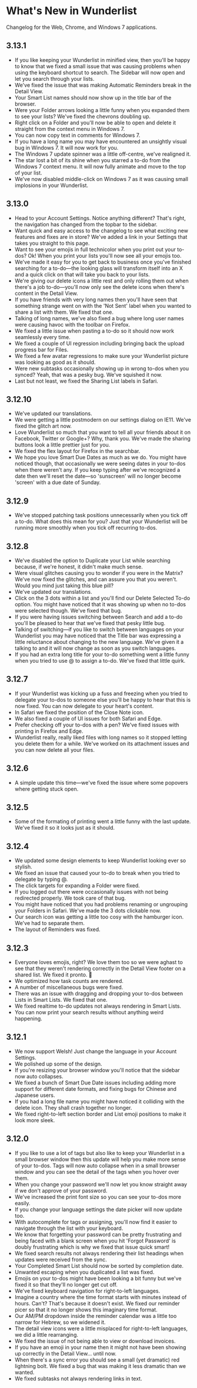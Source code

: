 # What's New in Wunderlist
Changelog for the Web, Chrome, and Windows 7 applications.

## 3.13.1

  - If you like keeping your Wunderlist in minified view, then you'll be happy to know that we fixed a small issue that was causing problems when using the keyboard shortcut to search. The Sidebar will now open and let you search through your lists.
  - We've fixed the issue that was making Automatic Reminders break in the Detail View.
  - Your Smart List names should now show up in the title bar of the browser.
  - Were your Folder arrows looking a little funny when you expanded them to see your lists? We've fixed the chevrons doubling up.
  - Right click on a Folder and you'll now be able to open and delete it straight from the context menu in Windows 7.
  - You can now copy text in comments for Windows 7.
  - If you have a long name you may have encountered an unsightly visual bug in Windows 7. It will now work for you.
  - The Windows 7 update spinner was a little off-centre, we've realigned it.
  - The star lost a bit of its shine when you starred a to-do from the Windows 7 context menu. It will now fully animate and move to the top of your list.  
  - We've now disabled middle-click on Windows 7 as it was causing small implosions in your Wunderlist.

## 3.13.0

  - Head to your Account Settings. Notice anything different? That's right, the navigation has changed from the topbar to the sidebar. 
  - Want quick and easy access to the changelog to see what exciting new features and fixes are in store? We've added a link in your Settings that takes you straight to this page. 
  - Want to see your emojis in full technicolor when you print out your to-dos? Ok! When you print your lists you'll now see all your emojis too.
  - We've made it easy for you to get back to business once you've finished searching for a to-do—the looking glass will transform itself into an X and a quick click on that will take you back to your lists.
  - We're giving our delete icons a little rest and only rolling them out when there's a job to-do—you'll now only see the delete icons when there's content in the Detail View. 
  - If you have friends with very long names then you'll have seen that something strange went on with the 'Not Sent' label when you wanted to share a list with them. We fixed that one.
  - Talking of long names, we've also fixed a bug where long user names were causing havoc with the toolbar on Firefox.
  - We fixed a little issue when pasting a to-do so it should now work seamlessly every time.
  - We fixed a couple of UI regression including bringing back the upload progress bar for Files.
  - We fixed a few avatar regressions to make sure your Wunderlist picture was looking as good as it should. 
  - Were new subtasks occasionally showing up in wrong to-dos when you synced? Yeah, that was a pesky bug. We've squished it now.
  - Last but not least, we fixed the Sharing List labels in Safari.

## 3.12.10

  - We've updated our translations.
  - We were getting a little postmodern on our settings dialog on IE11. We've fixed the glitch art now. 
  - Love Wunderlist so much that you want to tell all your friends about it on Facebook, Twitter or Google+? Why, thank you. We've made the sharing buttons look a little prettier just for you.
  - We fixed the flex layout for Firefox in the searchbar.
  - We hope you love Smart Due Dates as much as we do. You might have noticed though, that occasionally we were seeing dates in your to-dos when there weren't any. If you keep typing after we've recognized a date then we'll reset the date—so 'sunscreen' will no longer become 'screen' with a due date of Sunday.  

## 3.12.9

  - We've stopped patching task positions unnecessarily when you tick off a to-do. What does this mean for you? Just that your Wunderlist will be running more smoothly when you tick off recurring to-dos.

## 3.12.8

  - We've disabled the option to Duplicate your List while searching because, if we're honest, it didn't make much sense.
  - Were visual glitches causing you to wonder if you were in the Matrix? We've now fixed the glitches, and can assure you that you weren't. Would you mind just taking this blue pill?
  - We've updated our translations.
  - Click on the 3 dots within a list and you'll find our Delete Selected To-do option. You might have noticed that it was showing up when no to-dos were selected though. We've fixed that bug.
  - If you were having issues switching between Search and add a to-do you'll be pleased to hear that we've fixed that pesky little bug.
  - Talking of switching—if you like to switch between languages on your Wunderlist you may have noticed that the Title bar was expressing a little reluctance about changing to the new language. We've given it a talking to and it will now change as soon as you switch languages.
  - If you had an extra long title for your to-do something went a little funny when you tried to use @ to assign a to-do. We've fixed that little quirk.

## 3.12.7

  - If your Wunderlist was kicking up a fuss and freezing when you tried to delegate your to-dos to someone else you'll be happy to hear that this is now fixed. You can now delegate to your heart's content.
  - In Safari we fixed the position of the Close Note icon.
  - We also fixed a couple of UI issues for both Safari and Edge.
  - Prefer checking off your to-dos with a pen? We've fixed issues with printing in Firefox and Edge.
  - Wunderlist really, really liked files with long names so it stopped letting you delete them for a while. We've worked on its attachment issues and you can now delete all your files.

## 3.12.6

  - A simple update this time—we've fixed the issue where some popovers where getting stuck open.

## 3.12.5

  - Some of the formating of printing went a little funny with the last update. We've fixed it so it looks just as it should.

## 3.12.4

  - We updated some design elements to keep Wunderlist looking ever so stylish.
  - We fixed an issue that caused your to-do to break when you tried to delegate by typing @.
  - The click targets for expanding a Folder were fixed.
  - If you logged out there were occasionally issues with not being redirected properly. We took care of that bug.
  - You might have noticed that you had problems renaming or ungrouping your Folders in Safari. We've made the 3 dots clickable now.
  - Our search icon was getting a little too cosy with the hamburger icon. We've had to separate them.
  - The layout of Reminders was fixed.

## 3.12.3

  - Everyone loves emojis, right? We love them too so we were aghast to see that they weren't rendering correctly in the Detail View footer on a shared list. We fixed it pronto. 👏
  - We optimized how task counts are rendered.
  - A number of miscellaneous bugs were fixed.
  - There was an issue with dragging and dropping your to-dos between Lists in Smart Lists. We fixed that one.
  - We fixed realtime to-do updates not always rendering in Smart Lists.
  - You can now print your search results without anything weird happening.

## 3.12.1

  - We now support Welsh! Just change the language in your Account Settings.
  - We polished up some of the design.
  - If you're resizing your browser window you'll notice that the sidebar now auto collapses.
  - We fixed a bunch of Smart Due Date issues including adding more support for different date formats, and fixing bugs for Chinese and Japanese users.
  - If you had a long file name you might have noticed it colliding with the delete icon. They shall crash together no longer.
  - We fixed right-to-left section border and List emoji positions to make it look more sleek.

## 3.12.0

  - If you like to use a lot of tags but also like to keep your Wunderlist in a small browser window then this update will help you make more sense of your to-dos. Tags will now auto collapse when in a small browser window and you can see the detail of the tags when you hover over them.
  - When you change your password we'll now let you know straight away if we don't approve of your password.
  - We've increased the print font size so you can see your to-dos more easily.
  - If you change your language settings the date picker will now update too.
  - With autocomplete for tags or assigning, you'll now find it easier to navigate through the list with your keyboard.
  - We know that forgetting your password can be pretty frustrating and being faced with a blank screen when you hit 'Forgot Password' is doubly frustrating which is why we fixed that issue quick smart!
  - We fixed search results not always rendering their list headings when updates were received from the sync.
  - Your Completed Smart List should now be sorted by completion date.
  - Unwanted escaping when you duplicated a list was fixed.
  - Emojis on your to-dos might have been looking a bit funny but we've fixed it so that they'll no longer get cut off.
  - We've fixed keyboard navigation for right-to-left languages.
  - Imagine a country where the time format starts with minutes instead of hours. Can't? That's because it doesn't exist. We fixed our reminder picer so that it no longer shows this imaginary time format.
  - Our AM/PM dropdown inside the reminder calendar was a little too narrow for Hebrew, so we widened it.
  - The detail view icons were a little misplaced for right-to-left languages, we did a little rearranging.
  - We fixed the issue of not being able to view or download invoices.
  - If you have an emoji in your name then it might not have been showing up correctly in the Detail View... until now.
  - When there's a sync error you should see a small (yet dramatic) red lightning bolt. We fixed a bug that was making it less dramatic than we wanted.
  - We fixed subtasks not always rendering links in text.
